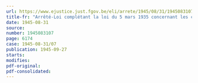 ```yaml
---
url: https://www.ejustice.just.fgov.be/eli/arrete/1945/08/31/1945083107/justel
title-fr: "Arrêté-Loi complétant la loi du 5 mars 1935 concernant les citoyens appelés par engagements volontaires ou par réquisition à assurer le fonctionnement des services publics en temps de guerre"
date: 1945-08-31
source:
number: 1945083107
page: 6174
case: 1945-08-31/07
publication: 1945-09-27
starts:
modifies:
pdf-original:
pdf-consolidated:
---
```


